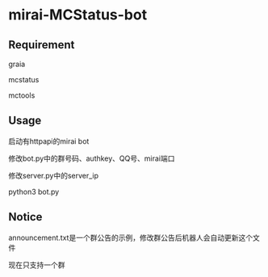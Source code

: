 # mirai-MCStatus-bot

## Requirement
graia

mcstatus

mctools

## Usage
启动有httpapi的mirai bot

修改bot.py中的群号码、authkey、QQ号、mirai端口

修改server.py中的server_ip

python3 bot.py

## Notice
announcement.txt是一个群公告的示例，修改群公告后机器人会自动更新这个文件

现在只支持一个群
